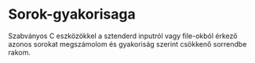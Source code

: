 # Sorok-gyakorisaga
Szabványos C eszközökkel a sztenderd inputról vagy file-okból érkező azonos sorokat megszámolom és gyakoriság szerint csökkenő sorrendbe rakom.
